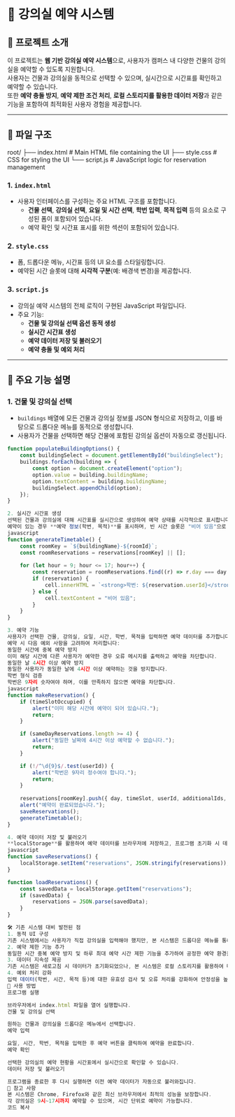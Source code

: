 # 🏫 강의실 예약 시스템

## 📄 프로젝트 소개
이 프로젝트는 **웹 기반 강의실 예약 시스템**으로, 사용자가 캠퍼스 내 다양한 건물의 강의실을 예약할 수 있도록 지원합니다.  
사용자는 건물과 강의실을 동적으로 선택할 수 있으며, 실시간으로 시간표를 확인하고 예약할 수 있습니다.  
또한 **예약 충돌 방지**, **예약 제한 조건 처리**, **로컬 스토리지를 활용한 데이터 저장**과 같은 기능을 포함하여 최적화된 사용자 경험을 제공합니다.

---

## 📂 파일 구조

root/
├── index.html              # Main HTML file containing the UI
├── style.css               # CSS for styling the UI
└── script.js               # JavaScript logic for reservation management


### **1. `index.html`**
- 사용자 인터페이스를 구성하는 주요 HTML 구조를 포함합니다.
  - **건물 선택**, **강의실 선택**, **요일 및 시간 선택**, **학번 입력**, **목적 입력** 등의 요소로 구성된 폼이 포함되어 있습니다.
  - 예약 확인 및 시간표 표시를 위한 섹션이 포함되어 있습니다.

### **2. `style.css`**
- 폼, 드롭다운 메뉴, 시간표 등의 UI 요소를 스타일링합니다.
- 예약된 시간 슬롯에 대해 **시각적 구분**(예: 배경색 변경)을 제공합니다.

### **3. `script.js`**
- 강의실 예약 시스템의 전체 로직이 구현된 JavaScript 파일입니다.
- 주요 기능:
  - **건물 및 강의실 선택 옵션 동적 생성**
  - **실시간 시간표 생성**
  - **예약 데이터 저장 및 불러오기**
  - **예약 충돌 및 예외 처리**

---

## 🚀 주요 기능 설명

### **1. 건물 및 강의실 선택**
- `buildings` 배열에 모든 건물과 강의실 정보를 JSON 형식으로 저장하고, 이를 바탕으로 드롭다운 메뉴를 동적으로 생성합니다.
- 사용자가 건물을 선택하면 해당 건물에 포함된 강의실 옵션이 자동으로 갱신됩니다.

```javascript
function populateBuildingOptions() {
    const buildingSelect = document.getElementById("buildingSelect");
    buildings.forEach(building => {
        const option = document.createElement("option");
        option.value = building.buildingName;
        option.textContent = building.buildingName;
        buildingSelect.appendChild(option);
    });
}

2. 실시간 시간표 생성
선택된 건물과 강의실에 대해 시간표를 실시간으로 생성하여 예약 상태를 시각적으로 표시합니다.
예약이 있는 경우 **예약 정보(학번, 목적)**를 표시하며, 빈 시간 슬롯은 "비어 있음"으로 표시됩니다.
javascript
function generateTimetable() {
    const roomKey = `${buildingName}-${roomId}`;
    const roomReservations = reservations[roomKey] || [];
    
    for (let hour = 9; hour <= 17; hour++) {
        const reservation = roomReservations.find((r) => r.day === day && r.timeSlot === hour);
        if (reservation) {
            cell.innerHTML = `<strong>학번: ${reservation.userId}</strong><br>목적: ${reservation.purpose}`;
        } else {
            cell.textContent = "비어 있음";
        }
    }
}

3. 예약 기능
사용자가 선택한 건물, 강의실, 요일, 시간, 학번, 목적을 입력하면 예약 데이터를 추가합니다.
예약 시 다음 예외 사항을 고려하여 처리합니다:
동일한 시간에 중복 예약 방지
이미 해당 시간에 다른 사용자가 예약한 경우 오류 메시지를 출력하고 예약을 차단합니다.
동일한 날 4시간 이상 예약 방지
동일한 사용자가 동일한 날에 4시간 이상 예약하는 것을 방지합니다.
학번 형식 검증
학번은 9자리 숫자여야 하며, 이를 만족하지 않으면 예약을 차단합니다.
javascript
function makeReservation() {
    if (timeSlotOccupied) {
        alert("이미 해당 시간에 예약이 되어 있습니다.");
        return;
    }

    if (sameDayReservations.length >= 4) {
        alert("동일한 날짜에 4시간 이상 예약할 수 없습니다.");
        return;
    }

    if (!/^\d{9}$/.test(userId)) {
        alert("학번은 9자리 정수여야 합니다.");
        return;
    }
    
    reservations[roomKey].push({ day, timeSlot, userId, additionalIds, purpose });
    alert("예약이 완료되었습니다.");
    saveReservations();
    generateTimetable();
}

4. 예약 데이터 저장 및 불러오기
**localStorage**를 활용하여 예약 데이터를 브라우저에 저장하고, 프로그램 초기화 시 데이터를 불러와 지속적인 관리가 가능합니다.
javascript
function saveReservations() {
    localStorage.setItem("reservations", JSON.stringify(reservations));
}

function loadReservations() {
    const savedData = localStorage.getItem("reservations");
    if (savedData) {
        reservations = JSON.parse(savedData);
    }
}

🛠️ 기존 시스템 대비 발전된 점
1. 동적 UI 구성
기존 시스템에서는 사용자가 직접 강의실을 입력해야 했지만, 본 시스템은 드롭다운 메뉴를 통해 편리하게 선택할 수 있습니다.
2. 예약 제한 기능 추가
동일한 시간 중복 예약 방지 및 하루 최대 예약 시간 제한 기능을 추가하여 공정한 예약 환경을 보장합니다.
3. 데이터 지속성 제공
기존 시스템은 새로고침 시 데이터가 초기화되었으나, 본 시스템은 로컬 스토리지를 활용하여 데이터 지속성을 제공합니다.
4. 예외 처리 강화
입력 데이터(학번, 시간, 목적 등)에 대한 유효성 검사 및 오류 처리를 강화하여 안정성을 높였습니다.
🔧 사용 방법
프로그램 실행

브라우저에서 index.html 파일을 열어 실행합니다.
건물 및 강의실 선택

원하는 건물과 강의실을 드롭다운 메뉴에서 선택합니다.
예약 입력

요일, 시간, 학번, 목적을 입력한 후 예약 버튼을 클릭하여 예약을 완료합니다.
예약 확인

선택한 강의실의 예약 현황을 시간표에서 실시간으로 확인할 수 있습니다.
데이터 저장 및 불러오기

프로그램을 종료한 후 다시 실행하면 이전 예약 데이터가 자동으로 불러와집니다.
📌 참고 사항
본 시스템은 Chrome, Firefox와 같은 최신 브라우저에서 최적의 성능을 보장합니다.
각 강의실은 9시~17시까지 예약할 수 있으며, 시간 단위로 예약이 가능합니다.
코드 복사





